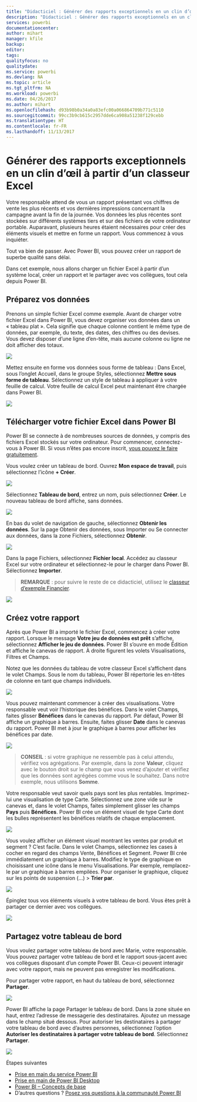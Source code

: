 ```yaml
---
title: "Didacticiel : Générer des rapports exceptionnels en un clin d’œil à partir d’un classeur Excel"
description: "Didacticiel : Générer des rapports exceptionnels en un clin d’œil à partir d’un classeur Excel"
services: powerbi
documentationcenter: 
author: mihart
manager: kfile
backup: 
editor: 
tags: 
qualityfocus: no
qualitydate: 
ms.service: powerbi
ms.devlang: NA
ms.topic: article
ms.tgt_pltfrm: NA
ms.workload: powerbi
ms.date: 04/26/2017
ms.author: mihart
ms.openlocfilehash: d93b98b0a34a0a83efc00a066864709b771c5110
ms.sourcegitcommit: 99cc3b9cb615c2957dde6ca908a51238f129cebb
ms.translationtype: HT
ms.contentlocale: fr-FR
ms.lasthandoff: 11/13/2017
---
```

# <a name="from-excel-workbook-to-stunning-report-in-no-time"></a>Générer des rapports exceptionnels en un clin d’œil à partir d’un classeur Excel
Votre responsable attend de vous un rapport présentant vos chiffres de vente les plus récents et vos dernières impressions concernant la campagne avant la fin de la journée. Vos données les plus récentes sont stockées sur différents systèmes tiers et sur des fichiers de votre ordinateur portable. Auparavant, plusieurs heures étaient nécessaires pour créer des éléments visuels et mettre en forme un rapport. Vous commencez à vous inquiéter.

Tout va bien de passer. Avec Power BI, vous pouvez créer un rapport de superbe qualité sans délai.

Dans cet exemple, nous allons charger un fichier Excel à partir d’un système local, créer un rapport et le partager avec vos collègues, tout cela depuis Power BI.

## <a name="prepare-your-data"></a>Préparez vos données
Prenons un simple fichier Excel comme exemple. Avant de charger votre fichier Excel dans Power BI, vous devez organiser vos données dans un « tableau plat ». Cela signifie que chaque colonne contient le même type de données, par exemple, du texte, des dates, des chiffres ou des devises. Vous devez disposer d’une ligne d’en-tête, mais aucune colonne ou ligne ne doit afficher des totaux.

![](media/service-from-excel-to-stunning-report/pbi_excel_file.png)

Mettez ensuite en forme vos données sous forme de tableau : Dans Excel, sous l’onglet Accueil, dans le groupe Styles, sélectionnez **Mettre sous forme de tableau**. Sélectionnez un style de tableau à appliquer à votre feuille de calcul. Votre feuille de calcul Excel peut maintenant être chargée dans Power BI.

![](media/service-from-excel-to-stunning-report/pbi_excel_table.png)

## <a name="upload-your-excel-file-into-power-bi"></a>Télécharger votre fichier Excel dans Power BI
Power BI se connecte à de nombreuses sources de données, y compris des fichiers Excel stockés sur votre ordinateur. Pour commencer, connectez-vous à Power BI. Si vous n’êtes pas encore inscrit, [vous pouvez le faire gratuitement](https://powerbi.com).

Vous voulez créer un tableau de bord. Ouvrez **Mon espace de travail**, puis sélectionnez l’icône **+ Créer**.

![](media/service-from-excel-to-stunning-report/power-bi-new-dash.png)

Sélectionnez **Tableau de bord**, entrez un nom, puis sélectionnez **Créer**. Le nouveau tableau de bord affiche, sans données.

![](media/service-from-excel-to-stunning-report/power-bi-create-dash.png)

En bas du volet de navigation de gauche, sélectionnez **Obtenir les données**. Sur la page Obtenir des données, sous Importer ou Se connecter aux données, dans la zone Fichiers, sélectionnez **Obtenir**.

![](media/service-from-excel-to-stunning-report/pbi_get_files.png)

Dans la page Fichiers, sélectionnez **Fichier local**. Accédez au classeur Excel sur votre ordinateur et sélectionnez-le pour le charger dans Power BI. Sélectionnez **Importer**.

> **REMARQUE** : pour suivre le reste de ce didacticiel, utilisez le [classeur d’exemple Financier](sample-financial-download.md).
> 
> 

![](media/service-from-excel-to-stunning-report/pbi_local_file.png)

## <a name="build-your-report"></a>Créez votre rapport
Après que Power BI a importé le fichier Excel, commencez à créer votre rapport. Lorsque le message **Votre jeu de données est prêt** s’affiche, sélectionnez **Afficher le jeu de données**.  Power BI s’ouvre en mode Édition et affiche le canevas de rapport. À droite figurent les volets Visualisations, Filtres et Champs.

Notez que les données du tableau de votre classeur Excel s’affichent dans le volet Champs. Sous le nom du tableau, Power BI répertorie les en-têtes de colonne en tant que champs individuels.

![](media/service-from-excel-to-stunning-report/pbi_report_fields.png)

Vous pouvez maintenant commencer à créer des visualisations. Votre responsable veut voir l’historique des bénéfices. Dans le volet Champs, faites glisser **Bénéfices** dans le canevas du rapport. Par défaut, Power BI affiche un graphique à barres. Ensuite, faites glisser **Date** dans le canevas du rapport. Power BI met à jour le graphique à barres pour afficher les bénéfices par date.

![](media/service-from-excel-to-stunning-report/pbi_report_pin-new.png)

> **CONSEIL** : si votre graphique ne ressemble pas à celui attendu, vérifiez vos agrégations. Par exemple, dans la zone **Valeur**, cliquez avec le bouton droit sur le champ que vous venez d’ajouter et vérifiez que les données sont agrégées comme vous le souhaitez.  Dans notre exemple, nous utilisons **Somme**.
> 
> 

Votre responsable veut savoir quels pays sont les plus rentables. Imprimez-lui une visualisation de type Carte. Sélectionnez une zone vide sur le canevas et, dans le volet Champs, faites simplement glisser les champs **Pays** puis **Bénéfices**. Power BI crée un élément visuel de type Carte dont les bulles représentent les bénéfices relatifs de chaque emplacement.

![](media/service-from-excel-to-stunning-report/pbi_report_map-new.png)

Vous voulez afficher un élément visuel montrant les ventes par produit et segment ? C’est facile. Dans le volet Champs, sélectionnez les cases à cocher en regard des champs Vente, Bénéfices et Segment. Power BI crée immédiatement un graphique à barres. Modifiez le type de graphique en choisissant une icône dans le menu Visualisations. Par exemple, remplacez-le par un graphique à barres empilées.  Pour organiser le graphique, cliquez sur les points de suspension (...) > **Trier par**.

![](media/service-from-excel-to-stunning-report/pbi_barchart-new.png)

Épinglez tous vos éléments visuels à votre tableau de bord. Vous êtes prêt à partager ce dernier avec vos collègues.

![](media/service-from-excel-to-stunning-report/pbi_report.png)

## <a name="share-your-dashboard"></a>Partagez votre tableau de bord
Vous voulez partager votre tableau de bord avec Marie, votre responsable. Vous pouvez partager votre tableau de bord et le rapport sous-jacent avec vos collègues disposant d’un compte Power BI. Ceux-ci peuvent interagir avec votre rapport, mais ne peuvent pas enregistrer les modifications.

Pour partager votre rapport, en haut du tableau de bord, sélectionnez **Partager**.

![](media/service-from-excel-to-stunning-report/power-bi-share.png)

Power BI affiche la page Partager le tableau de bord. Dans la zone située en haut, entrez l’adresse de messagerie des destinataires. Ajoutez un message dans le champ situé dessous. Pour autoriser les destinataires à partager votre tableau de bord avec d’autres personnes, sélectionnez l’option **Autoriser les destinataires à partager votre tableau de bord**. Sélectionnez **Partager**.

![](media/service-from-excel-to-stunning-report/power-bi-share-dash-new.png)

Étapes suivantes

* [Prise en main du service Power BI](service-get-started.md)
* [Prise en main de Power BI Desktop](desktop-getting-started.md)
* [Power BI – Concepts de base](service-basic-concepts.md)
* D’autres questions ? [Posez vos questions à la communauté Power BI](http://community.powerbi.com/)

